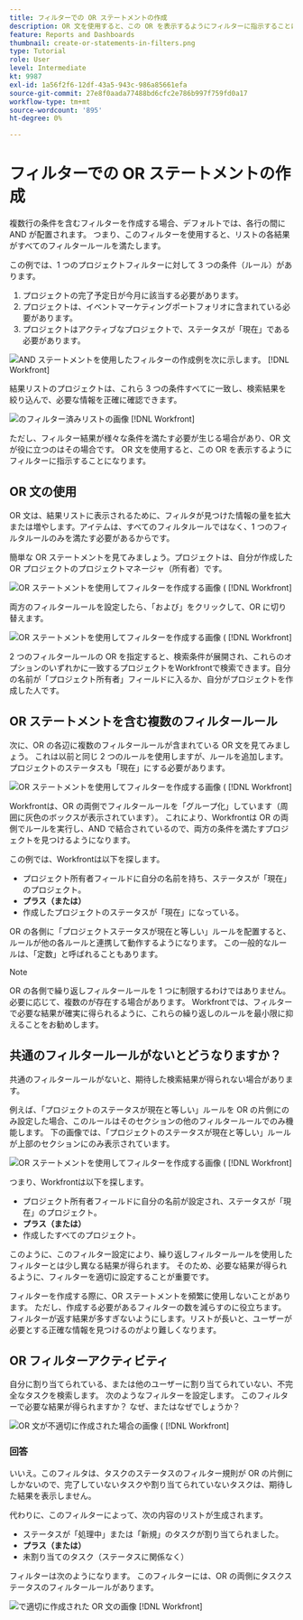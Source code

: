 ```yaml
---
title: フィルターでの OR ステートメントの作成
description: OR 文を使用すると、この OR を表示するようにフィルターに指示することになります。
feature: Reports and Dashboards
thumbnail: create-or-statements-in-filters.png
type: Tutorial
role: User
level: Intermediate
kt: 9987
exl-id: 1a56f2f6-12df-43a5-943c-986a85661efa
source-git-commit: 27e8f0aada77488bd6cfc2e786b997f759fd0a17
workflow-type: tm+mt
source-wordcount: '895'
ht-degree: 0%

---
```


# フィルターでの OR ステートメントの作成

複数行の条件を含むフィルターを作成する場合、デフォルトでは、各行の間に AND が配置されます。 つまり、このフィルターを使用すると、リストの各結果がすべてのフィルタールールを満たします。

この例では、1 つのプロジェクトフィルターに対して 3 つの条件（ルール）があります。

1. プロジェクトの完了予定日が今月に該当する必要があります。
1. プロジェクトは、イベントマーケティングポートフォリオに含まれている必要があります。
1. プロジェクトはアクティブなプロジェクトで、ステータスが「現在」である必要があります。

![AND ステートメントを使用したフィルターの作成例を次に示します。 [!DNL Workfront]](assets/or-statement-1.png)

結果リストのプロジェクトは、これら 3 つの条件すべてに一致し、検索結果を絞り込んで、必要な情報を正確に確認できます。

![のフィルター済みリストの画像 [!DNL Workfront]](assets/or-statement-2.png)

ただし、フィルター結果が様々な条件を満たす必要が生じる場合があり、OR 文が役に立つのはその場合です。 OR 文を使用すると、この OR を表示するようにフィルターに指示することになります。

## OR 文の使用

OR 文は、結果リストに表示されるために、フィルタが見つけた情報の量を拡大または増やします。アイテムは、すべてのフィルタルールではなく、1 つのフィルタルールのみを満たす必要があるからです。

簡単な OR ステートメントを見てみましょう。プロジェクトは、自分が作成した OR プロジェクトのプロジェクトマネージャ（所有者）です。

![OR ステートメントを使用してフィルターを作成する画像 ( [!DNL Workfront]](assets/or-statement-3.png)

両方のフィルタールールを設定したら、「および」をクリックして、OR に切り替えます。

![OR ステートメントを使用してフィルターを作成する画像 ( [!DNL Workfront]](assets/or-statement-4.png)

2 つのフィルタールールの OR を指定すると、検索条件が展開され、これらのオプションのいずれかに一致するプロジェクトをWorkfrontで検索できます。自分の名前が「プロジェクト所有者」フィールドに入るか、自分がプロジェクトを作成した人です。

## OR ステートメントを含む複数のフィルタールール

次に、OR の各辺に複数のフィルタールールが含まれている OR 文を見てみましょう。 これは以前と同じ 2 つのルールを使用しますが、ルールを追加します。プロジェクトのステータスも「現在」にする必要があります。

![OR ステートメントを使用してフィルターを作成する画像 ( [!DNL Workfront]](assets/or-statement-5.png)

Workfrontは、OR の両側でフィルタールールを「グループ化」しています（周囲に灰色のボックスが表示されています）。 これにより、Workfrontは OR の両側でルールを実行し、AND で結合されているので、両方の条件を満たすプロジェクトを見つけるようになります。

この例では、Workfrontは以下を探します。

* プロジェクト所有者フィールドに自分の名前を持ち、ステータスが「現在」のプロジェクト。
* **プラス（または）**
* 作成したプロジェクトのステータスが「現在」になっている。

OR の各側に「プロジェクトステータスが現在と等しい」ルールを配置すると、ルールが他の各ルールと連携して動作するようになります。 この一般的なルールは、「定数」と呼ばれることもあります。

>[!NOTE]
>
>OR の各側で繰り返しフィルタールールを 1 つに制限するわけではありません。 必要に応じて、複数のが存在する場合があります。 Workfrontでは、フィルターで必要な結果が確実に得られるように、これらの繰り返しのルールを最小限に抑えることをお勧めします。

## 共通のフィルタールールがないとどうなりますか？

共通のフィルタールールがないと、期待した検索結果が得られない場合があります。

例えば、「プロジェクトのステータスが現在と等しい」ルールを OR の片側にのみ設定した場合、このルールはそのセクションの他のフィルタールールでのみ機能します。 下の画像では、「プロジェクトのステータスが現在と等しい」ルールが上部のセクションにのみ表示されています。

![OR ステートメントを使用してフィルターを作成する画像 ( [!DNL Workfront]](assets/or-statement-6.png)

つまり、Workfrontは以下を探します。

* プロジェクト所有者フィールドに自分の名前が設定され、ステータスが「現在」のプロジェクト。
* **プラス（または）**
* 作成したすべてのプロジェクト。

このように、このフィルター設定により、繰り返しフィルタールールを使用したフィルターとは少し異なる結果が得られます。 そのため、必要な結果が得られるように、フィルターを適切に設定することが重要です。

フィルターを作成する際に、OR ステートメントを頻繁に使用しないことがあります。 ただし、作成する必要があるフィルターの数を減らすのに役立ちます。 フィルターが返す結果が多すぎないようにします。リストが長いと、ユーザーが必要とする正確な情報を見つけるのがより難しくなります。

## OR フィルターアクティビティ

自分に割り当てられている、または他のユーザーに割り当てられていない、不完全なタスクを検索します。 次のようなフィルターを設定します。 このフィルターで必要な結果が得られますか？ なぜ、またはなぜでしょうか？

![OR 文が不適切に作成された場合の画像 ( [!DNL Workfront]](assets/or-statement-your-turn-1.png)

### 回答

いいえ。このフィルタは、タスクのステータスのフィルター規則が OR の片側にしかないので、完了していないタスクや割り当てられていないタスクは、期待した結果を表示しません。

代わりに、このフィルターによって、次の内容のリストが生成されます。

* ステータスが「処理中」または「新規」のタスクが割り当てられました。
* **プラス（または）**
* 未割り当てのタスク（ステータスに関係なく）

フィルターは次のようになります。 このフィルターには、OR の両側にタスクステータスのフィルタールールがあります。

![で適切に作成された OR 文の画像 [!DNL Workfront]](assets/or-statement-your-turn-2.png)
